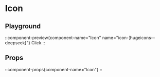 # Icon

## Playground

::component-preview{component-name="Icon" name="icon-[hugeicons--deepseek]"}
Click
::

## Props

::component-props{component-name="Icon"}
::

